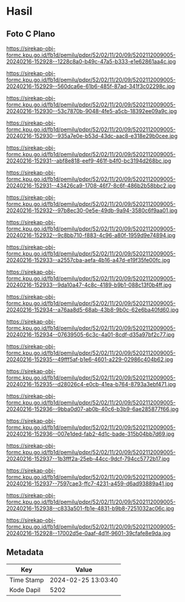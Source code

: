 # Hasil

## Foto C Plano

https://sirekap-obj-formc.kpu.go.id/fb1d/pemilu/pdpr/52/02/11/20/09/5202112009005-20240216-152928--1228c8a0-b49c-47a5-b333-e1e62861aa4c.jpg

https://sirekap-obj-formc.kpu.go.id/fb1d/pemilu/pdpr/52/02/11/20/09/5202112009005-20240216-152929--560dca6e-61b6-485f-87ad-341f3c02298c.jpg

https://sirekap-obj-formc.kpu.go.id/fb1d/pemilu/pdpr/52/02/11/20/09/5202112009005-20240216-152930--53c7870b-9048-4fe5-a5cb-18392ee09a9c.jpg

https://sirekap-obj-formc.kpu.go.id/fb1d/pemilu/pdpr/52/02/11/20/09/5202112009005-20240216-152930--935a7e0e-b53d-43dc-aac8-e318e29b0cee.jpg

https://sirekap-obj-formc.kpu.go.id/fb1d/pemilu/pdpr/52/02/11/20/09/5202112009005-20240216-152931--abf8e818-eef9-461f-b4f0-bc3194d268bc.jpg

https://sirekap-obj-formc.kpu.go.id/fb1d/pemilu/pdpr/52/02/11/20/09/5202112009005-20240216-152931--43426ca9-1708-46f7-8c6f-486b2b58bbc2.jpg

https://sirekap-obj-formc.kpu.go.id/fb1d/pemilu/pdpr/52/02/11/20/09/5202112009005-20240216-152932--97b8ec30-0e5e-49db-9a94-3580c6f9aa01.jpg

https://sirekap-obj-formc.kpu.go.id/fb1d/pemilu/pdpr/52/02/11/20/09/5202112009005-20240216-152932--9c8bb710-f883-4c96-a80f-1959d9e74894.jpg

https://sirekap-obj-formc.kpu.go.id/fb1d/pemilu/pdpr/52/02/11/20/09/5202112009005-20240216-152933--a2557cba-aefa-4b16-a47d-e19f35fe00fc.jpg

https://sirekap-obj-formc.kpu.go.id/fb1d/pemilu/pdpr/52/02/11/20/09/5202112009005-20240216-152933--9da10a47-4c8c-4189-b9b1-088c13f0b4ff.jpg

https://sirekap-obj-formc.kpu.go.id/fb1d/pemilu/pdpr/52/02/11/20/09/5202112009005-20240216-152934--a76aa8d5-68ab-43b8-9b0c-62e6ba40fd60.jpg

https://sirekap-obj-formc.kpu.go.id/fb1d/pemilu/pdpr/52/02/11/20/09/5202112009005-20240216-152934--07639505-6c3c-4a01-8cdf-d35a97bf2c77.jpg

https://sirekap-obj-formc.kpu.go.id/fb1d/pemilu/pdpr/52/02/11/20/09/5202112009005-20240216-152935--49fff5af-b1e6-4601-a229-02986c404b62.jpg

https://sirekap-obj-formc.kpu.go.id/fb1d/pemilu/pdpr/52/02/11/20/09/5202112009005-20240216-152935--d28026c4-e0cb-41ea-b764-8793a3ebf471.jpg

https://sirekap-obj-formc.kpu.go.id/fb1d/pemilu/pdpr/52/02/11/20/09/5202112009005-20240216-152936--9bba0d07-ab0b-40c6-b3b9-6ae285877f66.jpg

https://sirekap-obj-formc.kpu.go.id/fb1d/pemilu/pdpr/52/02/11/20/09/5202112009005-20240216-152936--007e1ded-fab2-4d1c-bade-315b04bb7d69.jpg

https://sirekap-obj-formc.kpu.go.id/fb1d/pemilu/pdpr/52/02/11/20/09/5202112009005-20240216-152937--1b3fff2a-25eb-44cc-9dcf-794cc5772b17.jpg

https://sirekap-obj-formc.kpu.go.id/fb1d/pemilu/pdpr/52/02/11/20/09/5202112009005-20240216-152937--7597cae3-ffc7-4231-a459-d6ad93889a41.jpg

https://sirekap-obj-formc.kpu.go.id/fb1d/pemilu/pdpr/52/02/11/20/09/5202112009005-20240216-152938--c833a501-fb1e-4831-b9b8-7251032ac06c.jpg

https://sirekap-obj-formc.kpu.go.id/fb1d/pemilu/pdpr/52/02/11/20/09/5202112009005-20240216-152928--17002d5e-0aaf-4d1f-9601-39cfafe8e9da.jpg


## Metadata

| Key        | Value               |
| ---------- | ------------------- |
| Time Stamp | 2024-02-25 13:03:40 |
| Kode Dapil | 5202                |



